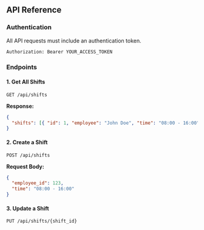 ## API Reference

### Authentication

All API requests must include an authentication token.

```bash
Authorization: Bearer YOUR_ACCESS_TOKEN
```

### Endpoints

#### 1. Get All Shifts

```http
GET /api/shifts
```

**Response:**

```json
{
  "shifts": [{ "id": 1, "employee": "John Doe", "time": "08:00 - 16:00" }]
}
```

#### 2. Create a Shift

```http
POST /api/shifts
```

**Request Body:**

```json
{
  "employee_id": 123,
  "time": "08:00 - 16:00"
}
```

#### 3. Update a Shift

```http
PUT /api/shifts/{shift_id}
```

